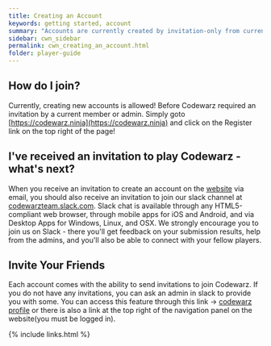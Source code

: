 ```yaml
---
title: Creating an Account
keywords: getting started, account
summary: "Accounts are currently created by invitation-only from current members."
sidebar: cwn_sidebar
permalink: cwn_creating_an_account.html
folder: player-guide
---
```


## How do I join?

Currently, creating new accounts is allowed! Before Codewarz required an invitation by a current member or admin.
Simply goto [https://codewarz.ninja](https://codewarz.ninja) and click on the Register link on the top right of the page!

## I've received an invitation to play Codewarz - what's next?

When you receive an invitation to create an account on the [website](https://codewarz.ninja)
via email, you should also receive an invitation to join our slack channel at [codewarzteam.slack.com](https://codewarzteam.slack.com). Slack chat is available
through any HTML5-compliant web browser, through mobile apps for iOS and Android,
and via Desktop Apps for Windows, Linux, and OSX. We strongly encourage you to
join us on Slack - there you'll get feedback on your submission results, help
from the admins, and you'll also be able to connect with your fellow players.

## Invite Your Friends

Each account comes with the ability to send invitations to join Codewarz. If you do not have any invitations, you can ask an admin in slack to provide you with some.
You can access this feature through this link -> [codewarz profile](https://codewarz.ninja/profile) or there is also a link at the top right of the navigation panel on the website(you must be logged in).

{% include links.html %}
